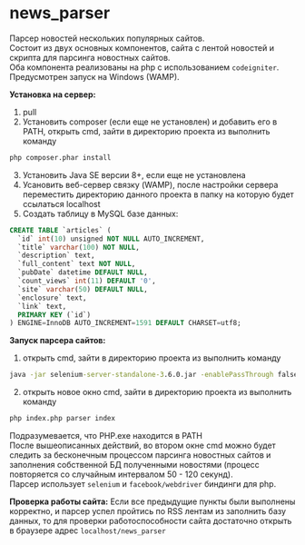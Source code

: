 # news_parser

Парсер новостей нескольких популярных сайтов.<br/>
Состоит из двух основных компонентов, сайта с лентой новостей и скрипта для парсинга новостных сайтов.<br/>
Оба компонента реализованы на php с использованием <code>codeigniter</code>.
Предусмотрен запуск на Windows (WAMP).

**Установка на сервер:**
1) pull
2) Установить composer (если еще не установлен) и добавить его в PATH, открыть cmd, зайти в директорию проекта из выполнить команду<br/>
```cmd
php composer.phar install
``` 
3) Установить Java SE версии 8+, если еще не установлена
4) Усановить веб-сервер связку (WAMP), после настройки сервера переместить директорию данного проекта в папку на которую будет ссылаться localhost
5) Создать таблицу в MySQL базе данных:
```sql
CREATE TABLE `articles` (
  `id` int(10) unsigned NOT NULL AUTO_INCREMENT,
  `title` varchar(100) NOT NULL,
  `description` text,
  `full_content` text NOT NULL,
  `pubDate` datetime DEFAULT NULL,
  `count_views` int(11) DEFAULT '0',
  `site` varchar(50) DEFAULT NULL,
  `enclosure` text,
  `link` text,
  PRIMARY KEY (`id`)
) ENGINE=InnoDB AUTO_INCREMENT=1591 DEFAULT CHARSET=utf8;
 ```
**Запуск парсера сайтов:**<br/>
1) открыть cmd, зайти в директорию проекта из выполнить команду<br/>
```cmd
java -jar selenium-server-standalone-3.6.0.jar -enablePassThrough false 
``` 
2) открыть новое окно cmd, зайти в директорию проекта из выполнить команду<br/>
```cmd
php index.php parser index
``` 
Подразумевается, что PHP.exe находится в PATH <br/>
После вышеописанных действий, во втором окне cmd можно будет следить за бесконечным процессом парсинга новостных сайтов и заполнения собственной БД полученными новостями (процесс повторяется со случайным интервалом 50 - 120 секунд).<br/>
Парсер использует <code>selenium</code> и <code>facebook/webdriver</code> биндинги для php.

**Проверка работы сайта:**
Если все предыдущие пункты были выполнены корректно, и парсер успел пройтись по RSS лентам из заполнить базу данных, то для проверки работоспособности сайта достаточно открыть в браузере адреc <code>localhost/news_parser</code>
 
